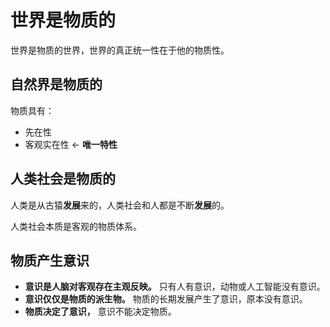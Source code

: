 # 世界是物质的

世界是物质的世界，世界的真正统一性在于他的物质性。

## 自然界是物质的

物质具有：

- 先在性
- 客观实在性 ← **唯一特性**

## 人类社会是物质的

人类是从古猿**发展**来的，人类社会和人都是不断**发展**的。

人类社会本质是客观的物质体系。

## 物质产生意识

- **意识是人脑对客观存在主观反映。** 只有人有意识，动物或人工智能没有意识。
- **意识仅仅是物质的派生物。** 物质的长期发展产生了意识，原本没有意识。
- **物质决定了意识，** 意识不能决定物质。
